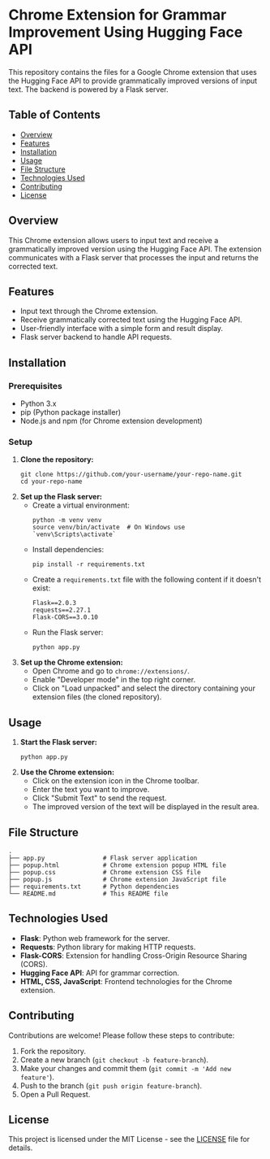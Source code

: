<!DOCTYPE html>
<html lang="en">
<head>
    <meta charset="UTF-8">
    <meta name="viewport" content="width=device-width, initial-scale=1.0">
</head>
<body>
    <h1>Chrome Extension for Grammar Improvement Using Hugging Face API</h1>
    <p>This repository contains the files for a Google Chrome extension that uses the Hugging Face API to provide grammatically improved versions of input text. The backend is powered by a Flask server.</p>
    <h2>Table of Contents</h2>
    <ul>
        <li><a href="#overview">Overview</a></li>
        <li><a href="#features">Features</a></li>
        <li><a href="#installation">Installation</a></li>
        <li><a href="#usage">Usage</a></li>
        <li><a href="#file-structure">File Structure</a></li>
        <li><a href="#technologies-used">Technologies Used</a></li>
        <li><a href="#contributing">Contributing</a></li>
        <li><a href="#license">License</a></li>
    </ul>
    <h2 id="overview">Overview</h2>
    <p>This Chrome extension allows users to input text and receive a grammatically improved version using the Hugging Face API. The extension communicates with a Flask server that processes the input and returns the corrected text.</p>
    <h2 id="features">Features</h2>
    <ul>
        <li>Input text through the Chrome extension.</li>
        <li>Receive grammatically corrected text using the Hugging Face API.</li>
        <li>User-friendly interface with a simple form and result display.</li>
        <li>Flask server backend to handle API requests.</li>
    </ul>
    <h2 id="installation">Installation</h2>
    <h3>Prerequisites</h3>
    <ul>
        <li>Python 3.x</li>
        <li>pip (Python package installer)</li>
        <li>Node.js and npm (for Chrome extension development)</li>
    </ul>
    <h3>Setup</h3>
    <ol>
        <li><strong>Clone the repository:</strong>
            <pre><code>git clone https://github.com/your-username/your-repo-name.git
cd your-repo-name</code></pre>
        </li>
        <li><strong>Set up the Flask server:</strong>
            <ul>
                <li>Create a virtual environment:
                    <pre><code>python -m venv venv
source venv/bin/activate  # On Windows use `venv\Scripts\activate`</code></pre>
                </li>
                <li>Install dependencies:
                    <pre><code>pip install -r requirements.txt</code></pre>
                </li>
                <li>Create a <code>requirements.txt</code> file with the following content if it doesn't exist:
                    <pre><code>Flask==2.0.3
requests==2.27.1
Flask-CORS==3.0.10</code></pre>
                </li>
                <li>Run the Flask server:
                    <pre><code>python app.py</code></pre>
                </li>
            </ul>
        </li>
        <li><strong>Set up the Chrome extension:</strong>
            <ul>
                <li>Open Chrome and go to <code>chrome://extensions/</code>.</li>
                <li>Enable "Developer mode" in the top right corner.</li>
                <li>Click on "Load unpacked" and select the directory containing your extension files (the cloned repository).</li>
            </ul>
        </li>
    </ol>
    <h2 id="usage">Usage</h2>
    <ol>
        <li><strong>Start the Flask server:</strong>
            <pre><code>python app.py</code></pre>
        </li>
        <li><strong>Use the Chrome extension:</strong>
            <ul>
                <li>Click on the extension icon in the Chrome toolbar.</li>
                <li>Enter the text you want to improve.</li>
                <li>Click "Submit Text" to send the request.</li>
                <li>The improved version of the text will be displayed in the result area.</li>
            </ul>
        </li>
    </ol>
    <h2 id="file-structure">File Structure</h2>
    <pre><code>.
├── app.py                # Flask server application
├── popup.html            # Chrome extension popup HTML file
├── popup.css             # Chrome extension CSS file
├── popup.js              # Chrome extension JavaScript file
├── requirements.txt      # Python dependencies
└── README.md             # This README file</code></pre>
    <h2 id="technologies-used">Technologies Used</h2>
    <ul>
        <li><strong>Flask</strong>: Python web framework for the server.</li>
        <li><strong>Requests</strong>: Python library for making HTTP requests.</li>
        <li><strong>Flask-CORS</strong>: Extension for handling Cross-Origin Resource Sharing (CORS).</li>
        <li><strong>Hugging Face API</strong>: API for grammar correction.</li>
        <li><strong>HTML, CSS, JavaScript</strong>: Frontend technologies for the Chrome extension.</li>
    </ul>
    <h2 id="contributing">Contributing</h2>
    <p>Contributions are welcome! Please follow these steps to contribute:</p>
    <ol>
        <li>Fork the repository.</li>
        <li>Create a new branch (<code>git checkout -b feature-branch</code>).</li>
        <li>Make your changes and commit them (<code>git commit -m 'Add new feature'</code>).</li>
        <li>Push to the branch (<code>git push origin feature-branch</code>).</li>
        <li>Open a Pull Request.</li>
    </ol>
    <h2 id="license">License</h2>
    <p>This project is licensed under the MIT License - see the <a href="LICENSE">LICENSE</a> file for details.</p>
</body>
</html>
